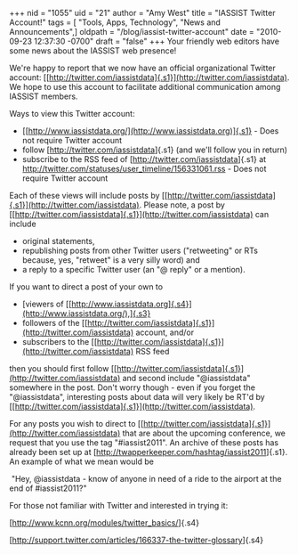 +++
nid = "1055"
uid = "21"
author = "Amy West"
title = "IASSIST Twitter Account!"
tags = [ "Tools, Apps, Technology", "News and Announcements",]
oldpath = "/blog/iassist-twitter-account"
date = "2010-09-23 12:37:30 -0700"
draft = "false"
+++
Your friendly web editors have some news about the IASSIST web presence!

We're happy to report that we now have an official organizational
Twitter account:
[[http://twitter.com/iassistdata]{.s1}](http://twitter.com/iassistdata).
We hope to use this account to facilitate additional communication among
IASSIST members. 

Ways to view this Twitter account:

-   [[http://www.iassistdata.org/](http://www.iassistdata.org)]{.s1} -
    Does not require Twitter account
-   follow [<http://twitter.com/iassistdata>]{.s1} (and we'll follow
    you in return)
-   subscribe to the RSS feed of [<http://twitter.com/iassistdata>]{.s1}
    at <http://twitter.com/statuses/user_timeline/156331061.rss> - Does
    not require Twitter account

Each of these views will include posts by
[[http://twitter.com/iassistdata]{.s1}](http://twitter.com/iassistdata).
Please note, a post by
[[http://twitter.com/iassistdata]{.s1}](http://twitter.com/iassistdata)
can include 

-   original statements,
-   republishing posts from other Twitter users ("retweeting" or RTs
    because, yes, "retweet" is a very silly word) and
-   a reply to a specific Twitter user (an "@ reply" or a mention).

If you want to direct a post of your own to 

-   [viewers of
    [[http://www.iassistdata.org]{.s4}](http://www.iassistdata.org/),]{.s3}
-   followers of the
    [[http://twitter.com/iassistdata]{.s1}](http://twitter.com/iassistdata)
    account, and/or
-   subscribers to the
    [[http://twitter.com/iassistdata]{.s1}](http://twitter.com/iassistdata)
    RSS feed

then you should first follow
[[http://twitter.com/iassistdata]{.s1}](http://twitter.com/iassistdata)
and second include "@iassistdata" somewhere in the post. Don't worry
though - even if you forget the "@iassistdata", interesting posts
about data will very likely be RT'd by
[[http://twitter.com/iassistdata]{.s1}](http://twitter.com/iassistdata).

For any posts you wish to direct to
[[http://twitter.com/iassistdata]{.s1}](http://twitter.com/iassistdata)
that are about the upcoming conference, we request that you use the tag
"#iassist2011". An archive of these posts has already been set up at
[<http://twapperkeeper.com/hashtag/iassist2011>]{.s1}. An example of
what we mean would be

 "Hey, @iassistdata - know of anyone in need of a ride to the airport
at the end of #iassist2011?"

For those not familiar with Twitter and interested in trying it: 

[<http://www.kcnn.org/modules/twitter_basics/>]{.s4}

[<http://support.twitter.com/articles/166337-the-twitter-glossary>]{.s4}
